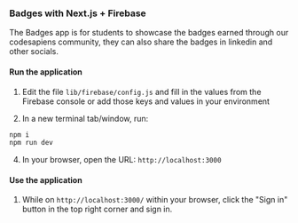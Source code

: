 ### Badges with Next.js + Firebase

The Badges app is for students to showcase the badges earned through our codesapiens community, they can also share the badges in linkedin and other socials.

#### Run the application

1. Edit the file `lib/firebase/config.js` and fill in the values from the Firebase console or add those keys and values in your environment

2. In a new terminal tab/window, run:

```sh
npm i
npm run dev
```

4. In your browser, open the URL: `http://localhost:3000`

#### Use the application

1. While on `http://localhost:3000/` within your browser, click the "Sign in" button in the top right corner and sign in.
